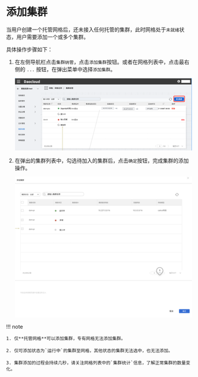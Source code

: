 # 添加集群

当用户创建一个托管网格后，还未接入任何托管的集群，此时网格处于`未就绪`状态，用户需要添加一个或多个集群。

具体操作步骤如下：

1. 在左侧导航栏点击`集群纳管`，点击`添加集群`按钮。或者在网格列表中，点击最右侧的 `...` 按钮，在弹出菜单中选择`添加集群`。

    ![添加集群按钮](../../images/addcluster01.png)

2. 在弹出的集群列表中，勾选待加入的集群后，点击`确定`按钮，完成集群的添加操作。

    ![添加集群页面](../../images/addcluster02.png)

!!! note

    1. 仅**托管网格**可以添加集群，专有网格无法添加集群。

    2. 仅可添加状态为`运行中`的集群至网格，其他状态的集群无法选中，也无法添加。

    3. 集群添加的过程会持续几秒，请关注网格列表中的`集群统计`信息，了解正常集群的数量变化。
